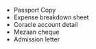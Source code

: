 - Passport Copy
- Expense breakdown sheet 
- Coracle account detail
- Mezaan cheque 
- Admission letter
